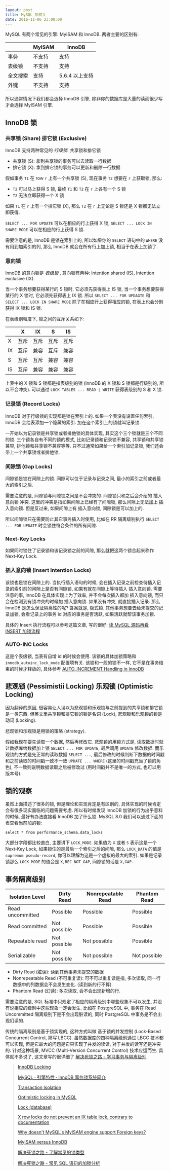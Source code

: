 ```yaml
---
layout: post
title: MySQL 锁相关
date: 2016-11-06 23:00:00
---
```


MySQL 有两个常见的引擎: MyISAM 和 InnoDB. 两者主要的区别有: 

| | MyISAM | InnoDB
| - | - | - |
| 事务 | 不支持 | 支持 |
| 表级锁 | 不支持 | 支持 |
| 全文搜索 | 支持 | 5.6.4 以上支持 |
| 外键 | 不支持 | 支持 |

所以通常情况下我们都会选择 InnoDB 引擎, 除非你的数据库是大量的读而很少写才会选择 MyISAM 引擎.

## InnoDB 锁

### 共享锁 (Share) 排它锁 (Exclusive)

InnoDB 支持两种常见的 *行级锁*: 共享锁和排它锁

- 共享锁 (S): 拿到共享锁的事务可以去读取一行数据
- 排它锁 (X): 拿到排它锁的事务可以更新和删除一行数据

假如事务 `T1` 在 row `r` 上有一个共享锁 (S), 现在事务 `T2` 想要在 `r` 上获取锁, 那么:

- `T2` 可以马上获得 S 锁, 最终 `T1` 和 `T2` 在 `r` 上各有一个 S 锁
- `T2` 无法立即获得一个 X 锁

如果 `T1` 在 `r` 上有一个排它锁 (X), 那么 `T2` 在 `r` 上无论是 S 锁还是 X 锁都无法立即获得.

`SELECT ... FOR UPDATE` 可以在相应的行上获得 X 锁,
`SELECT ... LOCK IN SHARE MODE` 可以在相应的行上获得 S 锁.

需要注意的是, InnoDB 是锁在索引上的, 所以如果你的 `SELECT` 语句中的 `WHERE` 没有用到加索引的列,
那么 InnoDB 就会在所有行上加上锁, 相当于在表上加锁了.

### 意向锁

InnoDB 的意向锁是 *表级锁* , 意向锁有两种: Intention shared (IS), Intention exclusive (IX).

当一个事务想要获得某行的 S 锁时, 它必须先获得表上 IS 锁, 当一个事务想要获得某行的 X 锁时,
它必须先获得表上 IX 锁. 
所以 `SELECT ... FOR UPDAGTE` 和 `SELECT ... LOCK IN SHARE MODE` 除了在相应行上获得相应的锁,
在表上也会分别获得 IX 锁和 IS 锁.

在表级别粒度下, 锁之间的互斥关系如下:

| | X | IX | S | IS |
| - | - | - | - | - |
| X | 互斥 | 互斥 | 互斥 | 互斥 |
| IX | 互斥 | 兼容 | 互斥 | 兼容 |
| S | 互斥 | 互斥 | 兼容 | 兼容 |
| IS | 互斥 | 兼容 | 兼容 | 兼容 |

上表中的 X 锁和 S 锁都是指表级别的锁 (InnoDB 的 X 锁和 S 锁都是行级别的, 所以不会冲突).
可以通过 `LOCK TABLES ... READ | WRITE` 获得表级别的 S 和 X 锁.

### 记录锁 (Record Locks)

InnoDB 对于行级锁的实现都是锁在索引上的. 如果一个表没有设置任何索引, InnoDB 会给表添加一个隐藏的索引.
加在这个索引上的锁就叫记录锁. 

一开始以为记录锁是共享锁或者排他锁的具体实现, 其实这个三个锁就是三个不同的锁.
三个锁各自有不同的锁的模式, 比如记录锁和记录锁不兼容, 共享锁和共享锁兼容, 排他锁和共享锁不兼容等等.
只不过通常如果给一个索引加记录锁, 我们还会带上一个共享锁或者排他锁.

### 间隙锁 (Gap Locks)

间隙锁是锁在间隙上的锁. 间隙可以位于记录与记录之间, 最小的索引之前或者最大的索引之后.

需要注意的是, 间隙锁与间隙锁之间是不会冲突的. 间隙锁只和之后会介绍的 插入意向锁 冲突.
这里的冲突是指如果间隙上已经有了间隙锁, 那么间隙上无法加上 插入意向锁. 但是反过来, 如果间隙上有 插入意向锁, 间隙锁是可以加上的.

所以间隙锁只在需要防止其它事务插入时使用, 比如在 RR 隔离级别执行 `SELECT ... FOR UPDATE` 时会锁住符合条件的所有间隙.

### Next-Key Locks

如果同时锁住了记录锁和该记录锁之前的间隙, 那么就把这两个锁合起来称作 Next-Key Lock.

### 插入意向锁 (Insert Intention Locks)

该锁也是锁在间隙上的. 当执行插入语句的时候, 会在插入记录之前检查待插入记录的索引前的间隙上是否有间隙锁, 
如果有就在间隙上等待插入 插入意向锁. 需要注意的事, InnoDB 在具体实现上为了效率, 并不会每次插入都加 插入意向锁,
而只会在检测到有锁冲突的时候加 插入意向锁. 如果没有冲突, 就直接插入记录. 那么 InnoDB 是怎么保证隔离性的呢?
答案就是, 隐式锁. 其他事务想要去给未提交的记录加锁, 会看记录上的事务 id 对应的事务是否活跃, 如果活跃就帮该事务加锁.

具体的 Insert 执行流程可以参考这篇文章, 写的很好: [读 MySQL 源码再看 INSERT 加锁流程](https://www.aneasystone.com/archives/2018/06/insert-locks-via-mysql-source-code.html)

### AUTO-INC Locks

这是个表级锁, 当表有自增 id 的时候会使用. 该锁的具体加锁策略和 `innodb_autoinc_lock_mode` 配置项有关.
该锁和一般的锁不一样, 它不是在事务结束的时候才释放的, 具体参考 [AUTO_INCREMENT Handling in InnoDB](https://dev.mysql.com/doc/refman/8.0/en/innodb-auto-increment-handling.html)

## 悲观锁 (Pessimistii Locking) 乐观锁 (Optimistic Locking)

因为翻译的原因, 很容易让人误以为悲观锁和乐观锁与之前提到的共享锁和排它锁是一类东西.
但英文里共享锁和排它锁的锁是名词 (Lock), 悲观锁和乐观锁的锁是动词 (Locking).

悲观锁和乐观锁是用锁的策略 (strategy). 

假如我现在要先读取一个数据, 然后再修改它. 悲观锁的用锁方式是, 
读取数据时就让数据库给数据加上锁 `SELECT ... FOR UPDATE`, 最后调用 `UPDATE` 修改数据.
而乐观锁的方式是先正常的读取数据 `SELECT ...`, 
最后修改的时候判断下数据的时间戳和之前读取的时间戳一致不一致 `UPDATE ... WHERE` (这里的时间戳充当了锁的角色),
不一致则说明数据读取之后被修改过 (用时间戳并不是唯一的方式, 也可以用版本号).

## 锁的观察

虽然上面描述了很多的锁, 但是理论和实现肯定是有区别的, 具体实现的时候肯定会有很多现实面临的问题需要考虑.
所以有时候发现 InnoDB 加锁的行为出乎意料的时候, 最好有办法直接看 InnoDB 加了什么锁. MySQL 8.0 我们可以通过下面的表查看当前加的锁:

```
select * from performance_schema.data_locks
```

大部分字段都比较直白, 主要讲下 `LOCK_MODE`. 如果值为 `X` 或者 `S` 表示这是一个 Next-Key Lock,
如果锁住的是最后一个索引之后的间隙, 那么 `LOCK_DATA` 的值是 `supremum pseudo-record`, 你可以理解为这是一个虚拟的最大的索引.
如果是记录锁那么 `LOCK_MODE` 的值会是 `X,REC_NOT_GAP`, 间隙锁的话是 `X,GAP.`

## 事务隔离级别

| Isolation Level | Dirty Read | Nonrepeatable Read | Phantom Read |
| - | - | - | - |
| Read uncommitted | Possible | Possible | Possible |
| Read committed | Not possible | Possible | Possible |
| Repeatable read | Not possible | Not possible | Possible |
| Serializable | Not possible | Not possible | Not possible |

- Dirty Read (脏读): 读到其他事务未提交的数据
- Nonrepeatable Read (不可重复读): 可不可以重复读是指, 多次读取, 同一行数据中的列数据会不会发生变化. (读到新的行不算)
- Phantom Read (幻读): 多次读取, 会不会出现新增的行.

需要注意的是, SQL 标准中只规定了相应的隔离级别中哪些现象不可以发生, 
并没有说相应的级别中这些现象一定会发生. 比如在 PostgreSQL 中, 
事务在 Read Uncommitted 隔离级别下是不会出现脏读的, 同时 PostgreSQL 中事务是不会出现幻读的.

传统的隔离级别是基于锁实现的, 这种方式叫做 基于锁的并发控制 (Lock-Based Concurrent Control, 简写 LBCC).
虽然数据库的四种隔离级别通过 LBCC 技术都可以实现, 但是它最大的问题是它只实现了并发的读读, 对于并发的读写还是冲突的.
针对这种场景, MVCC (Multi-Version Concurrent Control) 技术应运而生. 具体就不多说了, 这文章写的很详细了 [解决死锁之路 - 学习事务与隔离级别](https://www.aneasystone.com/archives/2017/10/solving-dead-locks-one.html)

> [InnoDB Locking](https://dev.mysql.com/doc/refman/5.7/en/innodb-locking.html)
>
> [MySQL · 引擎特性 · InnoDB 事务锁系统简介](http://mysql.taobao.org/monthly/2016/01/01/)
>
> [Transaction Isolation](https://www.postgresql.org/docs/9.1/static/transaction-iso.html)
>
> [Optimistic locking in MySQL](http://stackoverflow.com/a/18806907/2408447)
>
> [Lock (database)](https://en.wikipedia.org/wiki/Lock_(database))
>
> [X row locks do not prevent an IX table lock, contrary to documentation](http://bugs.mysql.com/bug.php?id=63665)
>
> [Why doesn't MySQL's MyISAM engine support Foreign keys?](http://stackoverflow.com/a/12971358/2408447)
>
> [MyISAM versus InnoDB](http://stackoverflow.com/a/6796566/2408447)
>
> [解决死锁之路 - 了解常见的锁类型](https://www.aneasystone.com/archives/2017/11/solving-dead-locks-two.html)
>
> [解决死锁之路 - 常见 SQL 语句的加锁分析](https://www.aneasystone.com/archives/2017/12/solving-dead-locks-three.html)

